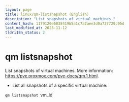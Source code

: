 ```yaml
---
layout: page
title: linux/qm-listsnapshot (English)
description: "List snapshots of virtual machines."
content_hash: 1179120e5038419b5a1c7a2aee3d0a727729c95d
last_modified_at: 2023-11-12
tldri18n_status: 2
---
```

# qm listsnapshot

List snapshots of virtual machines.
More information: <https://pve.proxmox.com/pve-docs/qm.1.html>.

- List all snapshots of a specific virtual machine:

`qm listsnapshot `<span class="tldr-var badge badge-pill bg-dark-lm bg-white-dm text-white-lm text-dark-dm font-weight-bold">vm_id</span>
